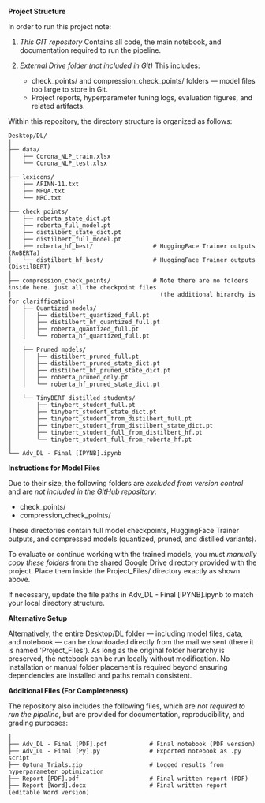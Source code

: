 **Project Structure**

In order to run this project note:

1. *This GIT repository*
   Contains all code, the main notebook, and documentation required to run the pipeline.

2. *External Drive folder (not included in Git)*
   This includes:

   * check_points/ and compression_check_points/ folders — model files too large to store in Git.
   * Project reports, hyperparameter tuning logs, evaluation figures, and related artifacts.

Within this repository, the directory structure is organized as follows:

```
Desktop/DL/
│
├── data/
│   ├── Corona_NLP_train.xlsx
│   └── Corona_NLP_test.xlsx
│
├── lexicons/
│   ├── AFINN-11.txt
│   ├── MPQA.txt
│   └── NRC.txt
│
├── check_points/
│   ├── roberta_state_dict.pt
│   ├── roberta_full_model.pt
│   ├── distilbert_state_dict.pt
│   ├── distilbert_full_model.pt
│   ├── roberta_hf_best/                 # HuggingFace Trainer outputs (RoBERTa)
│   └── distilbert_hf_best/              # HuggingFace Trainer outputs (DistilBERT)
│
├── compression_check_points/            # Note there are no folders inside here. just all the checkpoint files
│                                          (the additional hirarchy is for clariffication)
│   ├── Quantized models/
│   │   ├── distilbert_quantized_full.pt
│   │   ├── distilbert_hf_quantized_full.pt
│   │   ├── roberta_quantized_full.pt
│   │   └── roberta_hf_quantized_full.pt
│
│   ├── Pruned models/
│   │   ├── distilbert_pruned_full.pt
│   │   ├── distilbert_pruned_state_dict.pt
│   │   ├── distilbert_hf_pruned_state_dict.pt
│   │   ├── roberta_pruned_only.pt
│   │   └── roberta_hf_pruned_state_dict.pt
│
│   └── TinyBERT distilled students/
│       ├── tinybert_student_full.pt
│       ├── tinybert_student_state_dict.pt
│       ├── tinybert_student_from_distilbert_full.pt
│       ├── tinybert_student_from_distilbert_state_dict.pt
│       ├── tinybert_student_full_from_distilbert_hf.pt
│       └── tinybert_student_full_from_roberta_hf.pt
│
└── Adv_DL - Final [IPYNB].ipynb
```

**Instructions for Model Files**

Due to their size, the following folders are *excluded from version control* and are *not included in the GitHub repository*:

* check_points/
* compression_check_points/

These directories contain full model checkpoints, HuggingFace Trainer outputs, and compressed models (quantized, pruned, and distilled variants).

To evaluate or continue working with the trained models, you must *manually copy these folders* from the shared Google Drive directory provided with the project. Place them inside the Project_Files/ directory exactly as shown above.

If necessary, update the file paths in Adv_DL - Final [IPYNB].ipynb to match your local directory structure.


**Alternative Setup**

Alternatively, the entire Desktop/DL folder — including model files, data, and notebook — can be downloaded directly from the mail we sent (there it is named 'Project_Files'). 
As long as the original folder hierarchy is preserved, the notebook can be run locally without modification.
No installation or manual folder placement is required beyond ensuring dependencies are installed and paths remain consistent.


**Additional Files (For Completeness)**

The repository also includes the following files, which are *not required to run the pipeline*, but are provided for documentation, reproducibility, and grading purposes:
```
│
├── Adv_DL - Final [PDF].pdf            # Final notebook (PDF version)
├── Adv_DL - Final [Py].py              # Exported notebook as .py script
├── Optuna_Trials.zip                   # Logged results from hyperparameter optimization
├── Report [PDF].pdf                    # Final written report (PDF)
├── Report [Word].docx                  # Final written report (editable Word version)
```
